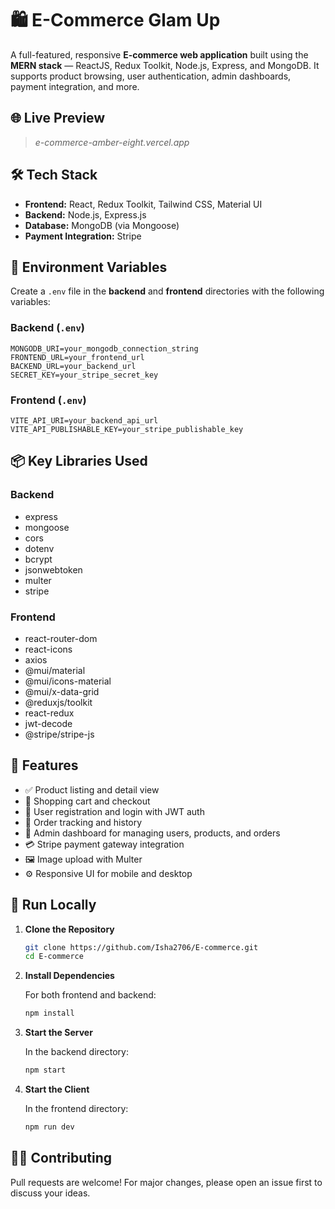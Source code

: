# 🛍️ E-Commerce Glam Up

A full-featured, responsive **E-commerce web application** built using the **MERN stack** — ReactJS, Redux Toolkit, Node.js, Express, and MongoDB. It supports product browsing, user authentication, admin dashboards, payment integration, and more.

## 🌐 Live Preview

> _e-commerce-amber-eight.vercel.app_

## 🛠 Tech Stack

- **Frontend:** React, Redux Toolkit, Tailwind CSS, Material UI
- **Backend:** Node.js, Express.js
- **Database:** MongoDB (via Mongoose)
- **Payment Integration:** Stripe

## 🔐 Environment Variables

Create a `.env` file in the **backend** and **frontend** directories with the following variables:

### Backend (`.env`)
```env
MONGODB_URI=your_mongodb_connection_string
FRONTEND_URL=your_frontend_url
BACKEND_URL=your_backend_url
SECRET_KEY=your_stripe_secret_key
```

### Frontend (`.env`)
```env
VITE_API_URI=your_backend_api_url
VITE_API_PUBLISHABLE_KEY=your_stripe_publishable_key
```

## 📦 Key Libraries Used

### Backend
- express
- mongoose
- cors
- dotenv
- bcrypt
- jsonwebtoken
- multer
- stripe

### Frontend
- react-router-dom
- react-icons
- axios
- @mui/material
- @mui/icons-material
- @mui/x-data-grid
- @reduxjs/toolkit
- react-redux
- jwt-decode
- @stripe/stripe-js

## 🧪 Features
- ✅ Product listing and detail view
- 🛒 Shopping cart and checkout
- 👤 User registration and login with JWT auth
- 🧾 Order tracking and history
- 🔐 Admin dashboard for managing users, products, and orders
- 💳 Stripe payment gateway integration
- 🖼️ Image upload with Multer
- ⚙️ Responsive UI for mobile and desktop

## 🏁 Run Locally

1. **Clone the Repository**

   ```bash
   git clone https://github.com/Isha2706/E-commerce.git
   cd E-commerce
   ```
   
2. **Install Dependencies**

   For both frontend and backend:
   ```bash
   npm install
   ```
   
4. **Start the Server**

   In the backend directory:
   ```bash
   npm start
   ```
   
5. **Start the Client**
   
   In the frontend directory:
   ```bash
   npm run dev
   ```

## 👨‍💻 Contributing

Pull requests are welcome! For major changes, please open an issue first to discuss your ideas.

